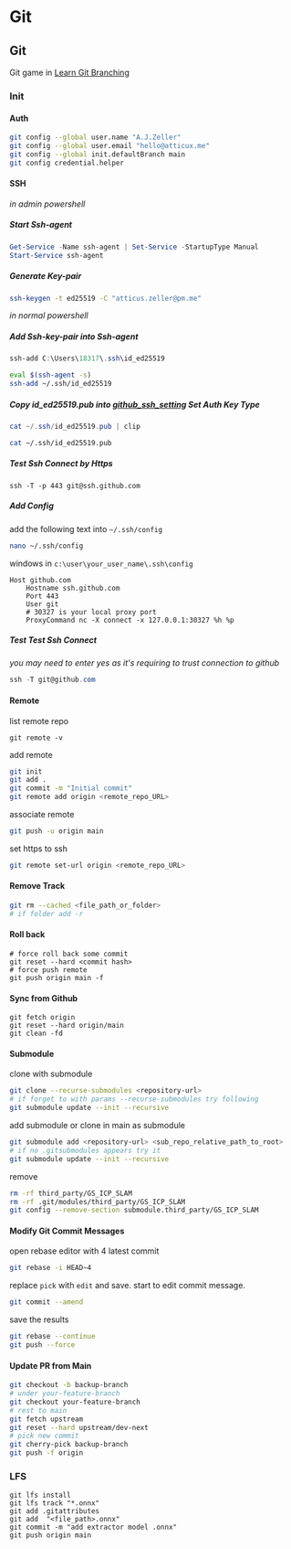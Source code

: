# Git

## Git

Git game in [Learn Git Branching](https://learngitbranching.js.org/?locale=en_US)

### Init

#### Auth

```bash
git config --global user.name "A.J.Zeller"
git config --global user.email "hello@atticux.me"
git config --global init.defaultBranch main
git config credential.helper
```

#### SSH

_in admin powershell_

##### Start Ssh-agent

```powershell
Get-Service -Name ssh-agent | Set-Service -StartupType Manual
Start-Service ssh-agent
```

##### Generate Key-pair

```bash
ssh-keygen -t ed25519 -C "atticus.zeller@pm.me"
```

_in normal powershell_

##### Add Ssh-key-pair into Ssh-agent

```powershell
ssh-add C:\Users\18317\.ssh\id_ed25519
```

```bash
eval $(ssh-agent -s)
ssh-add ~/.ssh/id_ed25519
```

##### Copy id_ed25519.pub into [github_ssh_setting](https://github.com/settings/keys) Set Auth Key Type

```powershell
cat ~/.ssh/id_ed25519.pub | clip
```

```bash
cat ~/.ssh/id_ed25519.pub
```

##### Test Ssh Connect by Https

```shell
ssh -T -p 443 git@ssh.github.com
```

##### Add Config

add the following text into `~/.ssh/config`

```bash
nano ~/.ssh/config
```

windows in `c:\user\your_user_name\.ssh\config`

```text
Host github.com
    Hostname ssh.github.com
    Port 443
    User git
    # 30327 is your local proxy port
    ProxyCommand nc -X connect -x 127.0.0.1:30327 %h %p
```

##### Test Test Ssh Connect

_you may need to enter yes as it's requiring to trust connection to github_

```powershell
ssh -T git@github.com
```

#### Remote

list remote repo

```shell
git remote -v
```

add remote

```bash
git init
git add .
git commit -m "Initial commit"
git remote add origin <remote_repo_URL>
```

 associate remote

```bash
git push -u origin main
```

set https to ssh

```bash
git remote set-url origin <remote_repo_URL>
```

#### Remove Track

```bash
git rm --cached <file_path_or_folder>
# if folder add -r
```

#### Roll back

```shell
# force roll back some commit
git reset --hard <commit hash>
# force push remote
git push origin main -f
```

#### Sync from Github

```shell
git fetch origin
git reset --hard origin/main
git clean -fd
```

#### Submodule

clone with submodule

```bash
git clone --recurse-submodules <repository-url>
# if forget to with params --recurse-submodules try following
git submodule update --init --recursive
```

add submodule or clone in main as submodule

```bash
git submodule add <repository-url> <sub_repo_relative_path_to_root>
# if no .gitsubmodules appears try it
git submodule update --init --recursive
```

 remove

```bash
rm -rf third_party/GS_ICP_SLAM
rm -rf .git/modules/third_party/GS_ICP_SLAM
git config --remove-section submodule.third_party/GS_ICP_SLAM
```

#### Modify Git Commit Messages

open rebase editor with 4 latest commit

```bash
git rebase -i HEAD~4
```

replace `pick` with `edit` and save.
start to edit commit message.

```bash
git commit --amend
```

save the results

```bash
git rebase --continue
git push --force
```

#### Update PR from Main

```bash
git checkout -b backup-branch
# under your-feature-branch
git checkout your-feature-branch
# rest to main
git fetch upstream
git reset --hard upstream/dev-next
# pick new commit
git cherry-pick backup-branch
git push -f origin
```

### LFS

```
git lfs install
git lfs track "*.onnx"
git add .gitattributes
git add  "<file_path>.onnx"
git commit -m "add extractor model .onnx"
git push origin main
```

